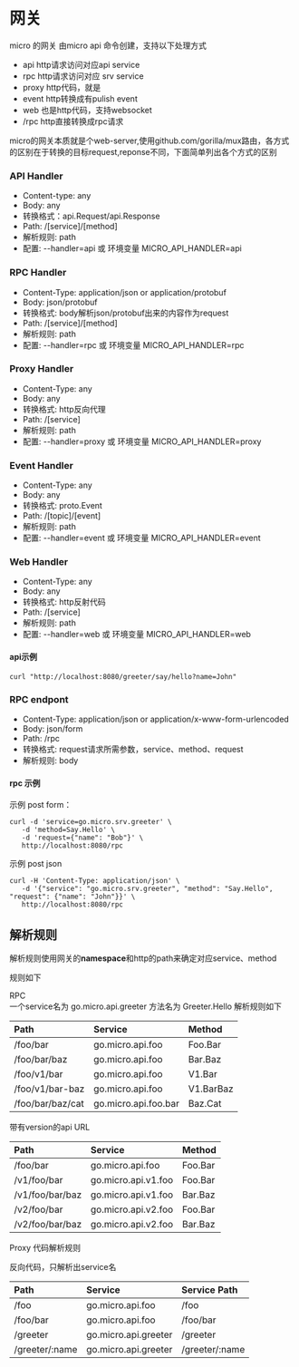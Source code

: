 # 网关

micro 的网关 由micro api 命令创建，支持以下处理方式

* api http请求访问对应api service 
* rpc http请求访问对应 srv service
* proxy http代码，就是
* event http转换成有pulish event
* web  也是http代码，支持websocket
* /rpc http直接转换成rpc请求

micro的网关本质就是个web-server,使用github.com/gorilla/mux路由，各方式的区别在于转换的目标request,reponse不同，下面简单列出各个方式的区别

### API Handler

* Content-type: any
* Body: any
* 转换格式：api.Request/api.Response
* Path: /\[service\]/\[method\]
* 解析规则: path
* 配置: --handler=api 或 环境变量  MICRO\_API\_HANDLER=api

### RPC Handler

* Content-Type: application/json or application/protobuf
* Body: json/protobuf
* 转换格式: body解析json/protobuf出来的内容作为request
* Path: /\[service\]/\[method\]
* 解析规则: path
* 配置: --handler=rpc 或 环境变量 MICRO\_API\_HANDLER=rpc

### Proxy Handler

* Content-Type: any
* Body: any
* 转换格式: http反向代理
* Path: /\[service\]
* 解析规则: path
* 配置: --handler=proxy 或 环境变量 MICRO\_API\_HANDLER=proxy

### Event Handler

* Content-Type: any
* Body: any
* 转换格式: proto.Event
* Path: /\[topic\]/\[event\]
* 解析规则: path
* 配置: --handler=event 或 环境变量 MICRO\_API\_HANDLER=event

### Web Handler

* Content-Type: any
* Body: any
* 转换格式: http反射代码
* Path: /\[service\]
* 解析规则: path
* 配置: --handler=web 或 环境变量 MICRO\_API\_HANDLER=web


#### api示例

```
curl "http://localhost:8080/greeter/say/hello?name=John"
```


### RPC endpont

* Content-Type: application/json or application/x-www-form-urlencoded
* Body: json/form
* Path: /rpc
* 转换格式: request请求所需参数，service、method、request
* 解析规则: body

#### rpc 示例
  示例 post form：

  ```
  curl -d 'service=go.micro.srv.greeter' \
     -d 'method=Say.Hello' \
     -d 'request={"name": "Bob"}' \
     http://localhost:8080/rpc
  ```

  示例 post json
  ```
  curl -H 'Content-Type: application/json' \
     -d '{"service": "go.micro.srv.greeter", "method": "Say.Hello", "request": {"name": "John"}}' \
     http://localhost:8080/rpc
  ```


## 解析规则

解析规则使用网关的**namespace**和http的path来确定对应service、method

规则如下

RPC  
 一个service名为 go.micro.api.greeter 方法名为 Greeter.Hello 解析规则如下

| Path | Service | Method |
| :--- | :--- | :--- |
| /foo/bar | go.micro.api.foo | Foo.Bar |
| /foo/bar/baz | go.micro.api.foo | Bar.Baz |
| /foo/v1/bar | go.micro.api.foo | V1.Bar |
| /foo/v1/bar-baz | go.micro.api.foo | V1.BarBaz |
| /foo/bar/baz/cat | go.micro.api.foo.bar | Baz.Cat |

带有version的api URL

| Path | Service | Method |
| :--- | :--- | :--- |
| /foo/bar | go.micro.api.foo | Foo.Bar |
| /v1/foo/bar | go.micro.api.v1.foo | Foo.Bar |
| /v1/foo/bar/baz | go.micro.api.v1.foo | Bar.Baz |
| /v2/foo/bar | go.micro.api.v2.foo | Foo.Bar |
| /v2/foo/bar/baz | go.micro.api.v2.foo | Bar.Baz |

Proxy 代码解析规则

反向代码，只解析出service名

| Path | Service | Service Path |
| :--- | :--- | :--- |
| /foo | go.micro.api.foo | /foo |
| /foo/bar | go.micro.api.foo | /foo/bar |
| /greeter | go.micro.api.greeter | /greeter |
| /greeter/:name | go.micro.api.greeter | /greeter/:name |



